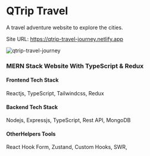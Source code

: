 # QTrip Travel

A travel adventure website to explore the cities.

Site URL:  https://qtrip-travel-journey.netlify.app

![qtrip-travel-journey ](https://github.com/PavitarSharma/QTrip/assets/76960865/b7cc439a-4223-43f7-95ec-6f64a10c75a5)


### MERN Stack Website With TypeScript & Redux

#### Frontend Tech Stack
Reactjs,
TypeScript,
Tailwindcss,
Redux

#### Backend Tech Stack
Nodejs,
Expressjs,
TypeScript,
Rest API,
MongoDB

#### OtherHelpers Tools
React Hook Form,
Zustand,
Custom Hooks,
SWR,
